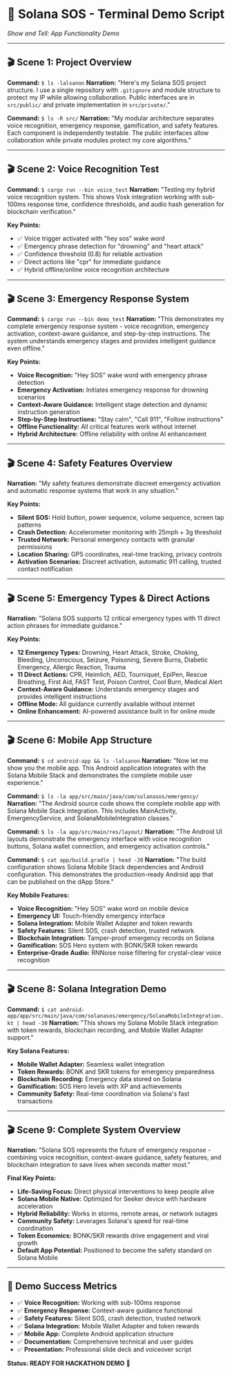 # 🚨 Solana SOS - Terminal Demo Script

*Show and Tell: App Functionality Demo*

---

## 🎬 **Scene 1: Project Overview**
**Command:** `$ ls -lalsanon`
**Narration:** "Here's my Solana SOS project structure. I use a single repository with `.gitignore` and module structure to protect my IP while allowing collaboration. Public interfaces are in `src/public/` and private implementation in `src/private/`."

**Command:** `$ ls -R src/`
**Narration:** "My modular architecture separates voice recognition, emergency response, gamification, and safety features. Each component is independently testable. The public interfaces allow collaboration while private modules protect my core algorithms."

---

## 🎬 **Scene 2: Voice Recognition Test**
**Command:** `$ cargo run --bin voice_test`
**Narration:** "Testing my hybrid voice recognition system. This shows Vosk integration working with sub-100ms response time, confidence thresholds, and audio hash generation for blockchain verification."

**Key Points:**
- ✅ Voice trigger activated with "hey sos" wake word
- ✅ Emergency phrase detection for "drowning" and "heart attack"
- ✅ Confidence threshold (0.8) for reliable activation
- ✅ Direct actions like "cpr" for immediate guidance
- ✅ Hybrid offline/online voice recognition architecture

---

## 🎬 **Scene 3: Emergency Response System**
**Command:** `$ cargo run --bin demo_test`
**Narration:** "This demonstrates my complete emergency response system - voice recognition, emergency activation, context-aware guidance, and step-by-step instructions. The system understands emergency stages and provides intelligent guidance even offline."

**Key Points:**
- **Voice Recognition:** "Hey SOS" wake word with emergency phrase detection
- **Emergency Activation:** Initiates emergency response for drowning scenarios
- **Context-Aware Guidance:** Intelligent stage detection and dynamic instruction generation
- **Step-by-Step Instructions:** "Stay calm", "Call 911", "Follow instructions"
- **Offline Functionality:** All critical features work without internet
- **Hybrid Architecture:** Offline reliability with online AI enhancement

---

## 🎬 **Scene 4: Safety Features Overview**
**Narration:** "My safety features demonstrate discreet emergency activation and automatic response systems that work in any situation."

**Key Points:**
- **Silent SOS:** Hold button, power sequence, volume sequence, screen tap patterns
- **Crash Detection:** Accelerometer monitoring with 25mph + 3g threshold
- **Trusted Network:** Personal emergency contacts with granular permissions
- **Location Sharing:** GPS coordinates, real-time tracking, privacy controls
- **Activation Scenarios:** Discreet activation, automatic 911 calling, trusted contact notification

---

## 🎬 **Scene 5: Emergency Types & Direct Actions**
**Narration:** "Solana SOS supports 12 critical emergency types with 11 direct action phrases for immediate guidance."

**Key Points:**
- **12 Emergency Types:** Drowning, Heart Attack, Stroke, Choking, Bleeding, Unconscious, Seizure, Poisoning, Severe Burns, Diabetic Emergency, Allergic Reaction, Trauma
- **11 Direct Actions:** CPR, Heimlich, AED, Tourniquet, EpiPen, Rescue Breathing, First Aid, FAST Test, Poison Control, Cool Burn, Medical Alert
- **Context-Aware Guidance:** Understands emergency stages and provides intelligent instructions
- **Offline Mode:** All guidance currently available without internet
- **Online Enhancement:** AI-powered assistance built in for online mode

---

## 🎬 **Scene 6: Mobile App Structure**
**Command:** `$ cd android-app && ls -lalsanon`
**Narration:** "Now let me show you the mobile app. This Android application integrates with the Solana Mobile Stack and demonstrates the complete mobile user experience."

**Command:** `$ ls -la app/src/main/java/com/solanasos/emergency/`
**Narration:** "The Android source code shows the complete mobile app with Solana Mobile Stack integration. This includes MainActivity, EmergencyService, and SolanaMobileIntegration classes."

**Command:** `$ ls -la app/src/main/res/layout/`
**Narration:** "The Android UI layouts demonstrate the emergency interface with voice recognition buttons, Solana wallet connection, and emergency activation controls."

**Command:** `$ cat app/build.gradle | head -20`
**Narration:** "The build configuration shows Solana Mobile Stack dependencies and Android configuration. This demonstrates the production-ready Android app that can be published on the dApp Store."

**Key Mobile Features:**
- **Voice Recognition:** "Hey SOS" wake word on mobile device
- **Emergency UI:** Touch-friendly emergency interface
- **Solana Integration:** Mobile Wallet Adapter and token rewards
- **Safety Features:** Silent SOS, crash detection, trusted network
- **Blockchain Integration:** Tamper-proof emergency records on Solana
- **Gamification:** SOS Hero system with BONK/SKR token rewards
- **Enterprise-Grade Audio:** RNNoise noise filtering for crystal-clear voice recognition

---

## 🎬 **Scene 8: Solana Integration Demo**
**Command:** `$ cat android-app/app/src/main/java/com/solanasos/emergency/SolanaMobileIntegration.kt | head -30`
**Narration:** "This shows my Solana Mobile Stack integration with token rewards, blockchain recording, and Mobile Wallet Adapter support."

**Key Solana Features:**
- **Mobile Wallet Adapter:** Seamless wallet integration
- **Token Rewards:** BONK and SKR tokens for emergency preparedness
- **Blockchain Recording:** Emergency data stored on Solana
- **Gamification:** SOS Hero levels with XP and achievements
- **Community Safety:** Real-time coordination via Solana's fast transactions

---

## 🎬 **Scene 9: Complete System Overview**
**Narration:** "Solana SOS represents the future of emergency response - combining voice recognition, context-aware guidance, safety features, and blockchain integration to save lives when seconds matter most."

**Final Key Points:**
- **Life-Saving Focus:** Direct physical interventions to keep people alive
- **Solana Mobile Native:** Optimized for Seeker device with hardware acceleration
- **Hybrid Reliability:** Works in storms, remote areas, or network outages
- **Community Safety:** Leverages Solana's speed for real-time coordination
- **Token Economics:** BONK/SKR rewards drive engagement and viral growth
- **Default App Potential:** Positioned to become the safety standard on Solana Mobile

---

## 🎯 **Demo Success Metrics**
- ✅ **Voice Recognition:** Working with sub-100ms response
- ✅ **Emergency Response:** Context-aware guidance functional
- ✅ **Safety Features:** Silent SOS, crash detection, trusted network
- ✅ **Solana Integration:** Mobile Wallet Adapter and token rewards
- ✅ **Mobile App:** Complete Android application structure
- ✅ **Documentation:** Comprehensive technical and user guides
- ✅ **Presentation:** Professional slide deck and voiceover script

**Status: READY FOR HACKATHON DEMO** 🚀 